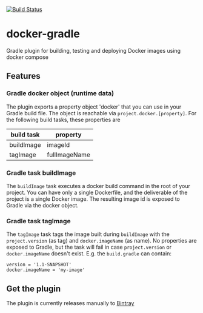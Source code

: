 [![Build Status](https://travis-ci.org/Krijger/docker-gradle.svg?branch=master)](https://travis-ci.org/Krijger/docker-gradle)
# docker-gradle
Gradle plugin for building, testing and deploying Docker images using docker compose

## Features

### Gradle docker object (runtime data)

The plugin exports a property object 'docker' that you can use in your Gradle build file.
The object is reachable via `project.docker.[property]`. For the following build tasks, these properties are

build task | property
---------- | -------------
buildImage | imageId
tagImage   | fullImageName


### Gradle task buildImage

The `buildImage` task executes a docker build command in the root of your project.
You can have only a single Dockerfile, and the deliverable of the project is a single Docker image.
The resulting image id is exposed to Gradle via the docker object.
                               
### Gradle task tagImage

The `tagImage` task tags the image built during `buildImage` with the `project.version` (as tag) and `docker.imageName`
(as name). No properties are exposed to Gradle, but the task will fail in case `project.version` or `docker.imageName`
doesn't exist.
E.g. the `build.gradle` can contain:

    version = '1.1-SNAPSHOT'
    docker.imageName = 'my-image'

## Get the plugin

The plugin is currently releases manually to [Bintray][bt]

[bt]: https://bintray.com/qkrijger/gradle-plugins/docker-gradle
